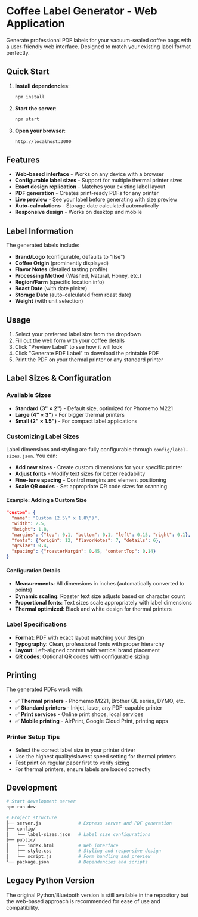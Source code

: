 # Coffee Label Generator - Web Application

Generate professional PDF labels for your vacuum-sealed coffee bags with a user-friendly web interface. Designed to match your existing label format perfectly.

## Quick Start

1. **Install dependencies**:
   ```bash
   npm install
   ```

2. **Start the server**:
   ```bash
   npm start
   ```

3. **Open your browser**:
   ```
   http://localhost:3000
   ```

## Features

- **Web-based interface** - Works on any device with a browser
- **Configurable label sizes** - Support for multiple thermal printer sizes
- **Exact design replication** - Matches your existing label layout
- **PDF generation** - Creates print-ready PDFs for any printer
- **Live preview** - See your label before generating with size preview
- **Auto-calculations** - Storage date calculated automatically
- **Responsive design** - Works on desktop and mobile

## Label Information

The generated labels include:
- **Brand/Logo** (configurable, defaults to "Ilse")
- **Coffee Origin** (prominently displayed)
- **Flavor Notes** (detailed tasting profile)
- **Processing Method** (Washed, Natural, Honey, etc.)
- **Region/Farm** (specific location info)
- **Roast Date** (with date picker)
- **Storage Date** (auto-calculated from roast date)
- **Weight** (with unit selection)

## Usage

1. Select your preferred label size from the dropdown
2. Fill out the web form with your coffee details
3. Click "Preview Label" to see how it will look
4. Click "Generate PDF Label" to download the printable PDF
5. Print the PDF on your thermal printer or any standard printer

## Label Sizes & Configuration

### Available Sizes
- **Standard (3" × 2")** - Default size, optimized for Phomemo M221
- **Large (4" × 3")** - For bigger thermal printers  
- **Small (2" × 1.5")** - For compact label applications

### Customizing Label Sizes

Label dimensions and styling are fully configurable through `config/label-sizes.json`. You can:

- **Add new sizes** - Create custom dimensions for your specific printer
- **Adjust fonts** - Modify text sizes for better readability
- **Fine-tune spacing** - Control margins and element positioning
- **Scale QR codes** - Set appropriate QR code sizes for scanning

#### Example: Adding a Custom Size

```json
"custom": {
  "name": "Custom (2.5\" x 1.8\")",
  "width": 2.5,
  "height": 1.8,
  "margins": {"top": 0.1, "bottom": 0.1, "left": 0.15, "right": 0.1},
  "fonts": {"origin": 12, "flavorNotes": 7, "details": 6},
  "qrSize": 0.4,
  "spacing": {"roasterMargin": 0.45, "contentTop": 0.14}
}
```

#### Configuration Details

- **Measurements**: All dimensions in inches (automatically converted to points)
- **Dynamic scaling**: Roaster text size adjusts based on character count
- **Proportional fonts**: Text sizes scale appropriately with label dimensions
- **Thermal optimized**: Black and white design for thermal printers

### Label Specifications

- **Format**: PDF with exact layout matching your design
- **Typography**: Clean, professional fonts with proper hierarchy  
- **Layout**: Left-aligned content with vertical brand placement
- **QR codes**: Optional QR codes with configurable sizing

## Printing

The generated PDFs work with:
- ✅ **Thermal printers** - Phomemo M221, Brother QL series, DYMO, etc.
- ✅ **Standard printers** - Inkjet, laser, any PDF-capable printer
- ✅ **Print services** - Online print shops, local services
- ✅ **Mobile printing** - AirPrint, Google Cloud Print, printing apps

### Printer Setup Tips
- Select the correct label size in your printer driver
- Use the highest quality/slowest speed setting for thermal printers
- Test print on regular paper first to verify sizing
- For thermal printers, ensure labels are loaded correctly

## Development

```bash
# Start development server
npm run dev

# Project structure
├── server.js              # Express server and PDF generation
├── config/
│   └── label-sizes.json   # Label size configurations
├── public/
│   ├── index.html         # Web interface
│   ├── style.css          # Styling and responsive design
│   └── script.js          # Form handling and preview
└── package.json           # Dependencies and scripts
```

## Legacy Python Version

The original Python/Bluetooth version is still available in the repository but the web-based approach is recommended for ease of use and compatibility.